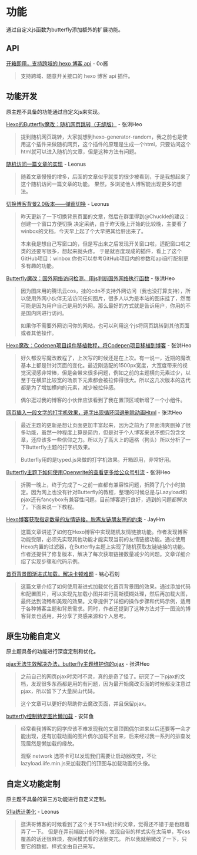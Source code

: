 # 功能

通过自定义js函数为butterfly添加额外的扩展功能。

## API

[开箱即用，支持跨域的 hexo 博客 api](https://blog.im0o.top/posts/d3bc8dff.html) - 0o酱

> 支持跨域、随意开关接口的 hexo 博客 api 插件。

## 功能开发

原主题不具备的功能通过自定义js来实现。

[Hexo的Butterfly魔改：随机网页跳转（无缝版）](https://blog.zhheo.com/p/c116857c.html) - 张洪Heo

> 提到随机网页跳转，大家就想到hexo-generator-random，我之前也是使用这个插件来做随机网页，这个插件的原理是生成一个html，只要访问这个html就可以进入随机的文章，但是这种方法有问题。

[随机访问一篇文章的实现](https://blog.leonus.cn/2022/randomPost.html) - Leonus

> 随着文章慢慢的增多，后面的文章似乎就变的很少被看到，于是我想起来了这个随机访问一篇文章的功能。
> 果然，多浏览他人博客能出现更多的想法。

[切换博客背景2.0版本——弹窗切换](https://blog.leonus.cn/2022/bg2.html) - Leonus

> 昨天更新了一下切换背景页面的文章，然后在群里得到@Chuckle的建议：创建一个窗口方便切换
> 决定采纳，由于昨天晚上开始的比较晚，主要看了winbox的文档，今天早上起了个大早把其给肝出来了。
>
> 本来我是想自己写窗口的，但是写出来之后发现开关窗口啦，适配窗口啦之类的还要写很多，想起来就头疼。
> 于是就百度现成的插件，看上了这个GitHub项目：winbox
> 你也可以参考GitHub项目内的参数和api自行配制更多有趣的功能。

[Butterfly魔改：国外网络访问检测，用js判断国外网络执行函数](https://blog.zhheo.com/p/32a503a6.html) - 张洪Heo

> 因为图床用的腾讯云cos，挂的cdn不支持外网访问（我也没打算支持），所以使用外网小伙伴无法访问任何图片，很多人以为是本站的图床挂了，然而可能是因为用户自己是用的外网。那么最好的方式就是告诉用户，你用的不是国内网进行访问。
>
> 如果你不需要外网访问你的网站，也可以利用这个js将网页跳转到其他页面或者其他操作。

[Hexo魔改：Codepen项目组件移植教程，将Codepen项目移植到博客](https://blog.zhheo.com/p/8148ca95.html) - 张洪Heo

> 好久都没写魔改教程了，上次写的时候还是在上次。有一说一，近期的魔改基本上都是针对页面的变化。最近刚适配的1500px宽度，大宽度带来的视觉沉浸感非常棒，但是会带来很多问题，例如之前的主题横向元素过少，以至于在横屏比较宽的场景下元素都会被拉伸得很大。所以这几次版本的迭代都是为了增加横向的元素，减少被拉伸感。
>
> 偶尔逛过我的博客的小伙伴应该看到了我在置顶区域新增了一个小组件。

[网页插入一段文字的打字机效果，逐字出现循环回退删除动画Html](https://blog.zhheo.com/p/62e9e069.html) - 张洪Heo

> 最近主题的更新是想让页面更加丰富起来，因为之前为了界面清爽删掉了很多功能，虽然一种程度上算是简约，但是对于个人博客来说不想只包含文章，还应该多一些信仰之力。所以为了高大上的逼格（狗头）所以分析了一下Butterfly主题的打字机效果。
>
> Butterfly用的是typed.js来做的打字机效果。开箱即用，非常好用。

[Butterfly主题下如何使用Openwrite的查看更多给公众号引流](https://blog.zhheo.com/p/8dc862fc.html) - 张洪Heo

> 折腾一晚上，终于完成了～之前一直都有兼容性问题，折腾了几个小时搞定。因为网上也没有针对Butterfly的教程，整理的时候总是与Lazyload和pjax还有fancybox有兼容性问题。目前博客运行良好，遇到的问题都解决了。下面来说一下教程。

[Hexo博客获取指定数量的友情链接，脱离友链朋友圈的约束](https://blog.jayhrn.com/posts/711b9d78.html) - JayHrn

> 这篇文章讲述了如何在Hexo博客中实现随机友情链接功能。作者发现博客功能受限，必须先实现其他功能才能实现当前的友情链接功能。通过使用Hexo内置的过滤器，在Butterfly主题上实现了随机获取友链链接的功能。作者还提供了修复版本，解决了每次获取链接数量减少的问题。文章详细介绍了实现步骤和代码示例。

[首页背景图渐进式加载，解决卡顿难题](https://blog.kouseki.cn/posts/4f72.html) - 铭心石刻

> 这篇文章介绍了如何使用渐进式加载优化首页背景图的效果。通过添加代码和配置图片，可以实现先加载小图并进行高斯模糊处理，然后再加载大图，最终达到流畅和美观的效果。文章提供了详细的操作步骤和代码示例，适用于各种博客主题和背景需求。同时，作者还提到了这种方法对于一图流的博客背景也适用，并分享了灵感来源和个人思考。

## 原生功能自定义

原主题具备的功能进行深度定制和优化。

[pjax无法生效解决办法，butterfly主题维护你的pjax](https://blog.zhheo.com/p/3e567fa7.html) - 张洪Heo

> 之前自己的网页pjax时灵时不灵，真的是奇了怪了。研究了一下pjax的文档，发现很多东西都是用的有问题，因为最开始魔改页面的时候都没注意过pjax，所以留下了大量屎山代码。
>
> 这个文章可以更好的帮助你去魔改页面，并且保留pjax。

[butterfly控制特定图片懒加载](https://blog.anheyu.com/posts/192f.html) - 安知鱼

> 经常看我博客的同学应该不难发现我的文章顶图偶尔进来以后还要等一会才能出现，还有加载动画的图片偶尔加载不出来，后来经过我一系列的排查发现居然是懒加载的缘故。
>
> 观察 network 选项卡可以发现我们需要让启动器改变，不让lazyload.iife.min.js来加载我们的顶图与加载动画的头像。

## 自定义功能定制

原主题不具备的第三方功能进行自定义定制。

[51la统计美化](https://blog.leonus.cn/2022/51la.html) - Leonus

> 逛洪哥博客的时候看到了这个关于51la统计的文章，觉得还不错于是也跟着弄了一下。
> 但是在弄前端统计的时候，发现自带的样式实在太简单，写css覆盖的话还很麻烦，夜间模式看的话很突兀。
> 所以我就稍微改了一下，只要它的数据，样式全由自己来写。